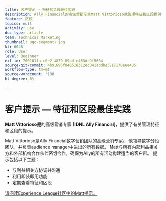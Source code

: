 ```yaml
---
title: 客户提示 — 特征和区段最佳实践
description: Ally Financial的高级营销专家Matt Vittorioso就管理特征和区段提供了一些建议。
feature: 区段
topics: null
activity: use
doc-type: article
team: Technical Marketing
thumbnail: ugc-segments.jpg
kt: 6048
role: User
level: Beginner
exl-id: 7001011a-c0e2-4879-89ad-e463dc9f5604
source-git-commit: 4b91696f840518312ec041abdbe5217178aee405
workflow-type: tm+mt
source-wordcount: '138'
ht-degree: 0%

---
```


# 客户提示 — 特征和区段最佳实践

**Matt Vittorioso是**&#x200B;的高级营销专家 **[!DNL Ally Financial]**，提供了有关管理特征和区段的提示。

Matt Vittorioso是Ally Financial数字营销团队的高级营销专家。 他领导数字分段团队，并负责audience manager中进出的所有数据。 Matt与所有内部利益相关方和外部机构合作伙伴密切合作，确保为Ally的所有活动构建适当的客户群。 提示包括以下主题：

* 与利益相关方协调并沟通
* 利用即装即用功能
* 定期查看特征和区段

[请阅读Experience League社区中的Matt提示。](https://experienceleaguecommunities.adobe.com/t5/adobe-audience-manager-blogs/traits-and-segments-best-practices/ba-p/367729)
